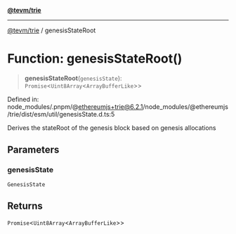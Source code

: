[**@tevm/trie**](../README.md)

***

[@tevm/trie](../globals.md) / genesisStateRoot

# Function: genesisStateRoot()

> **genesisStateRoot**(`genesisState`): `Promise`\<`Uint8Array`\<`ArrayBufferLike`\>\>

Defined in: node\_modules/.pnpm/@ethereumjs+trie@6.2.1/node\_modules/@ethereumjs/trie/dist/esm/util/genesisState.d.ts:5

Derives the stateRoot of the genesis block based on genesis allocations

## Parameters

### genesisState

`GenesisState`

## Returns

`Promise`\<`Uint8Array`\<`ArrayBufferLike`\>\>
